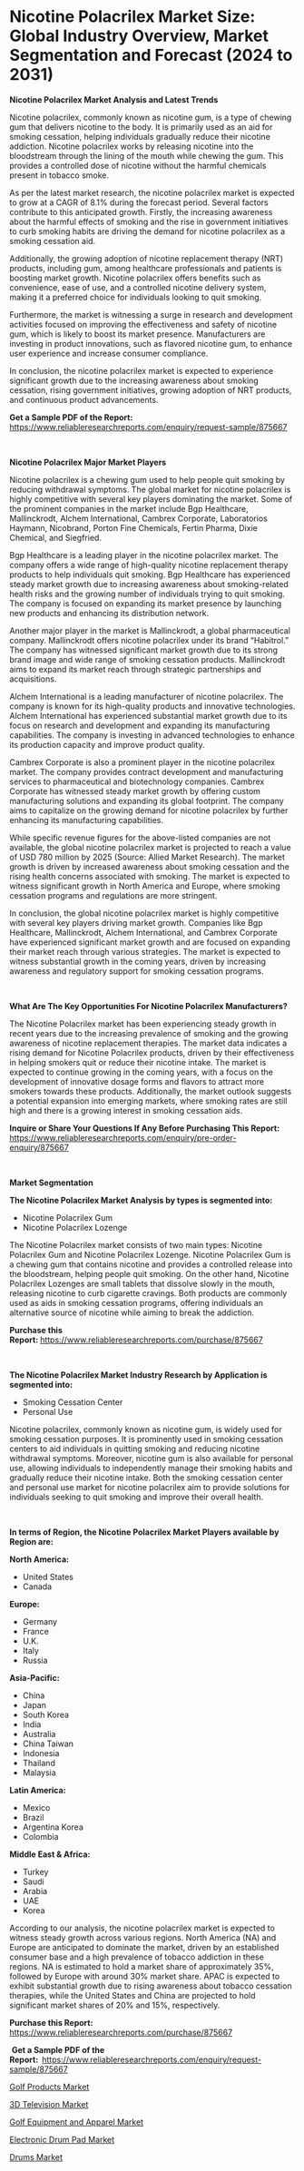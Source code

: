 <p><h1>Nicotine Polacrilex Market Size: Global Industry Overview, Market Segmentation and Forecast (2024 to 2031)</h1></p><p><strong>Nicotine Polacrilex Market Analysis and Latest Trends</strong></p>
<p><p>Nicotine polacrilex, commonly known as nicotine gum, is a type of chewing gum that delivers nicotine to the body. It is primarily used as an aid for smoking cessation, helping individuals gradually reduce their nicotine addiction. Nicotine polacrilex works by releasing nicotine into the bloodstream through the lining of the mouth while chewing the gum. This provides a controlled dose of nicotine without the harmful chemicals present in tobacco smoke.</p><p>As per the latest market research, the nicotine polacrilex market is expected to grow at a CAGR of 8.1% during the forecast period. Several factors contribute to this anticipated growth. Firstly, the increasing awareness about the harmful effects of smoking and the rise in government initiatives to curb smoking habits are driving the demand for nicotine polacrilex as a smoking cessation aid.</p><p>Additionally, the growing adoption of nicotine replacement therapy (NRT) products, including gum, among healthcare professionals and patients is boosting market growth. Nicotine polacrilex offers benefits such as convenience, ease of use, and a controlled nicotine delivery system, making it a preferred choice for individuals looking to quit smoking.</p><p>Furthermore, the market is witnessing a surge in research and development activities focused on improving the effectiveness and safety of nicotine gum, which is likely to boost its market presence. Manufacturers are investing in product innovations, such as flavored nicotine gum, to enhance user experience and increase consumer compliance.</p><p>In conclusion, the nicotine polacrilex market is expected to experience significant growth due to the increasing awareness about smoking cessation, rising government initiatives, growing adoption of NRT products, and continuous product advancements.</p></p>
<p><strong>Get a Sample PDF of the Report:&nbsp;</strong> <a href="https://www.reliableresearchreports.com/enquiry/request-sample/875667">https://www.reliableresearchreports.com/enquiry/request-sample/875667</a></p>
<p>&nbsp;</p>
<p><strong>Nicotine Polacrilex Major Market Players</strong></p>
<p><p>Nicotine polacrilex is a chewing gum used to help people quit smoking by reducing withdrawal symptoms. The global market for nicotine polacrilex is highly competitive with several key players dominating the market. Some of the prominent companies in the market include Bgp Healthcare, Mallinckrodt, Alchem International, Cambrex Corporate, Laboratorios Haymann, Nicobrand, Porton Fine Chemicals, Fertin Pharma, Dixie Chemical, and Siegfried.</p><p>Bgp Healthcare is a leading player in the nicotine polacrilex market. The company offers a wide range of high-quality nicotine replacement therapy products to help individuals quit smoking. Bgp Healthcare has experienced steady market growth due to increasing awareness about smoking-related health risks and the growing number of individuals trying to quit smoking. The company is focused on expanding its market presence by launching new products and enhancing its distribution network.</p><p>Another major player in the market is Mallinckrodt, a global pharmaceutical company. Mallinckrodt offers nicotine polacrilex under its brand “Habitrol.” The company has witnessed significant market growth due to its strong brand image and wide range of smoking cessation products. Mallinckrodt aims to expand its market reach through strategic partnerships and acquisitions.</p><p>Alchem International is a leading manufacturer of nicotine polacrilex. The company is known for its high-quality products and innovative technologies. Alchem International has experienced substantial market growth due to its focus on research and development and expanding its manufacturing capabilities. The company is investing in advanced technologies to enhance its production capacity and improve product quality.</p><p>Cambrex Corporate is also a prominent player in the nicotine polacrilex market. The company provides contract development and manufacturing services to pharmaceutical and biotechnology companies. Cambrex Corporate has witnessed steady market growth by offering custom manufacturing solutions and expanding its global footprint. The company aims to capitalize on the growing demand for nicotine polacrilex by further enhancing its manufacturing capabilities.</p><p>While specific revenue figures for the above-listed companies are not available, the global nicotine polacrilex market is projected to reach a value of USD 780 million by 2025 (Source: Allied Market Research). The market growth is driven by increased awareness about smoking cessation and the rising health concerns associated with smoking. The market is expected to witness significant growth in North America and Europe, where smoking cessation programs and regulations are more stringent.</p><p>In conclusion, the global nicotine polacrilex market is highly competitive with several key players driving market growth. Companies like Bgp Healthcare, Mallinckrodt, Alchem International, and Cambrex Corporate have experienced significant market growth and are focused on expanding their market reach through various strategies. The market is expected to witness substantial growth in the coming years, driven by increasing awareness and regulatory support for smoking cessation programs.</p></p>
<p>&nbsp;</p>
<p><strong>What Are The Key Opportunities For Nicotine Polacrilex Manufacturers?</strong></p>
<p><p>The Nicotine Polacrilex market has been experiencing steady growth in recent years due to the increasing prevalence of smoking and the growing awareness of nicotine replacement therapies. The market data indicates a rising demand for Nicotine Polacrilex products, driven by their effectiveness in helping smokers quit or reduce their nicotine intake. The market is expected to continue growing in the coming years, with a focus on the development of innovative dosage forms and flavors to attract more smokers towards these products. Additionally, the market outlook suggests a potential expansion into emerging markets, where smoking rates are still high and there is a growing interest in smoking cessation aids.</p></p>
<p><strong>Inquire or Share Your Questions If Any Before Purchasing This Report:</strong> <a href="https://www.reliableresearchreports.com/enquiry/pre-order-enquiry/875667">https://www.reliableresearchreports.com/enquiry/pre-order-enquiry/875667</a></p>
<p>&nbsp;</p>
<p><strong>Market Segmentation</strong></p>
<p><strong>The Nicotine Polacrilex Market Analysis by types is segmented into:</strong></p>
<p><ul><li>Nicotine Polacrilex Gum</li><li>Nicotine Polacrilex Lozenge</li></ul></p>
<p><p>The Nicotine Polacrilex market consists of two main types: Nicotine Polacrilex Gum and Nicotine Polacrilex Lozenge. Nicotine Polacrilex Gum is a chewing gum that contains nicotine and provides a controlled release into the bloodstream, helping people quit smoking. On the other hand, Nicotine Polacrilex Lozenges are small tablets that dissolve slowly in the mouth, releasing nicotine to curb cigarette cravings. Both products are commonly used as aids in smoking cessation programs, offering individuals an alternative source of nicotine while aiming to break the addiction.</p></p>
<p><strong>Purchase this Report:&nbsp;</strong><a href="https://www.reliableresearchreports.com/purchase/875667">https://www.reliableresearchreports.com/purchase/875667</a></p>
<p>&nbsp;</p>
<p><strong>The Nicotine Polacrilex Market Industry Research by Application is segmented into:</strong></p>
<p><ul><li>Smoking Cessation Center</li><li>Personal Use</li></ul></p>
<p><p>Nicotine polacrilex, commonly known as nicotine gum, is widely used for smoking cessation purposes. It is prominently used in smoking cessation centers to aid individuals in quitting smoking and reducing nicotine withdrawal symptoms. Moreover, nicotine gum is also available for personal use, allowing individuals to independently manage their smoking habits and gradually reduce their nicotine intake. Both the smoking cessation center and personal use market for nicotine polacrilex aim to provide solutions for individuals seeking to quit smoking and improve their overall health.</p></p>
<p>&nbsp;</p>
<p><strong>In terms of Region, the Nicotine Polacrilex Market Players available by Region are:</strong></p>
<p>
    <p> <strong> North America: </strong>
        <ul>
            <li>United States</li>
            <li>Canada</li>
        </ul>
        </p> 
    <p> <strong> Europe: </strong>
        <ul>
            <li>Germany</li>
            <li>France</li>
            <li>U.K.</li>
            <li>Italy</li>
            <li>Russia</li>
        </ul>
        </p> 
    <p> <strong> Asia-Pacific: </strong>
        <ul>
            <li>China</li>
            <li>Japan</li>
            <li>South Korea</li>
            <li>India</li>
            <li>Australia</li>
            <li>China Taiwan</li>
            <li>Indonesia</li>
            <li>Thailand</li>
            <li>Malaysia</li>
        </ul>
        </p> 
    <p> <strong> Latin America: </strong>
        <ul>
            <li>Mexico</li>
            <li>Brazil</li>
            <li>Argentina Korea</li>
            <li>Colombia</li>
        </ul>
        </p> 
    <p> <strong> Middle East & Africa: </strong>
        <ul>
            <li>Turkey</li>
            <li>Saudi</li>
            <li>Arabia</li>
            <li>UAE</li>
            <li>Korea</li>
        </ul>
    </p>
    </p>
<p><p>According to our analysis, the nicotine polacrilex market is expected to witness steady growth across various regions. North America (NA) and Europe are anticipated to dominate the market, driven by an established consumer base and a high prevalence of tobacco addiction in these regions. NA is estimated to hold a market share of approximately 35%, followed by Europe with around 30% market share. APAC is expected to exhibit substantial growth due to rising awareness about tobacco cessation therapies, while the United States and China are projected to hold significant market shares of 20% and 15%, respectively.</p></p>
<p><strong>Purchase this Report: </strong><a href="https://www.reliableresearchreports.com/purchase/875667">https://www.reliableresearchreports.com/purchase/875667</a></p>
<p>&nbsp;<strong>Get a Sample PDF of the Report:&nbsp;&nbsp;</strong><a href="https://www.reliableresearchreports.com/enquiry/request-sample/875667">https://www.reliableresearchreports.com/enquiry/request-sample/875667</a></p>
<p><strong></strong></p>
<p><p><a href="https://medium.com/p/7492959ae356/edit">Golf Products Market</a></p><p><a href="https://medium.com/p/a94f4c8aa7b7/edit">3D Television Market</a></p><p><a href="https://medium.com/p/914129c8f2a1/edit">Golf Equipment and Apparel Market</a></p><p><a href="https://medium.com/p/fd670170d04b/edit">Electronic Drum Pad Market</a></p><p><a href="https://medium.com/p/605b4d17fdbe/edit">Drums Market</a></p></p>